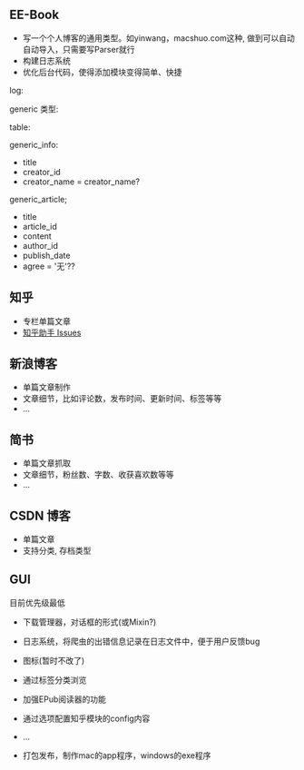 ## EE-Book

* 写一个个人博客的通用类型。如yinwang，macshuo.com这种, 做到可以自动自动导入，只需要写Parser就行
* 构建日志系统
* 优化后台代码，使得添加模块变得简单、快捷

log:

generic 类型:  

table: 

generic_info:

* title
* creator_id
* creator_name = creator_name?

generic_article;

* title
* article_id
* content
* author_id
* publish_date
* agree = '无'??

## 知乎
 
* 专栏单篇文章
* [知乎助手 Issues](https://github.com/YaoZeyuan/ZhihuHelp/issues)


## 新浪博客

* 单篇文章制作
* 文章细节，比如评论数，发布时间、更新时间、标签等等
* ...
 
## 简书

* 单篇文章抓取
* 文章细节，粉丝数、字数、收获喜欢数等等
* ...

## CSDN 博客

* 单篇文章
* 支持分类, 存档类型

## GUI

目前优先级最低

* 下载管理器，对话框的形式(或Mixin?)
* 日志系统，将爬虫的出错信息记录在日志文件中，便于用户反馈bug
* 图标(暂时不改了)
* 通过标签分类浏览
* 加强EPub阅读器的功能
* 通过选项配置知乎模块的config内容
* ...

* 打包发布，制作mac的app程序，windows的exe程序
